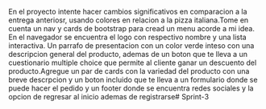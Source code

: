 En el proyecto intente hacer cambios significativos en comparacion a la entrega anteriosr, usando colores en relacion a la pizza italiana.Tome en cuenta un nav y cards de bootstrap para cread un menu acorde a mi idea.
En el navegador se encuentra el logo con respectivo nombre y una lista interactiva. Un parrafo de presentacion con un color verde inteso con una descripcion general del producto, ademas de un boton que te lleva a un cuestionario multiple choice que permite al cliente ganar un descuento del producto.Agregue un par de cards con la variedad del producto con una breve descrpcion y un boton incluido que te lleva a un formulario donde se puede hacer el pedido y un footer donde se encuentra redes sociales y la opcion de regresar al inicio ademas de registrarse#   S p r i n t - 3  
 